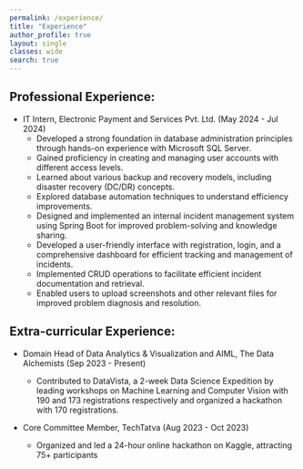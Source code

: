 ```yaml
---
permalink: /experience/
title: "Experience"
author_profile: true
layout: single
classes: wide
search: true
---
```


## Professional Experience:

- IT Intern, Electronic Payment and Services Pvt. Ltd. (May 2024 - Jul 2024)
  - Developed a strong foundation in database administration principles through hands-on experience with Microsoft SQL Server.
  - Gained proficiency in creating and managing user accounts with different access levels.
  - Learned about various backup and recovery models, including disaster recovery (DC/DR) concepts.
  - Explored database automation techniques to understand efficiency improvements.
  - Designed and implemented an internal incident management system using Spring Boot for improved problem-solving and knowledge sharing.
  - Developed a user-friendly interface with registration, login, and a comprehensive dashboard for efficient tracking and management of incidents.
  - Implemented CRUD operations to facilitate efficient incident documentation and retrieval.
  - Enabled users to upload screenshots and other relevant files for improved problem diagnosis and resolution.

## Extra-curricular Experience:

- Domain Head of Data Analytics & Visualization and AIML, The Data Alchemists (Sep 2023 - Present)
  - Contributed to DataVista, a 2-week Data Science Expedition by leading workshops on Machine Learning and Computer Vision with 190 and 173 registrations respectively and organized a hackathon with 170 registrations.

- Core Committee Member, TechTatva (Aug 2023 - Oct 2023)
  - Organized and led a 24-hour online hackathon on Kaggle, attracting 75+ participants
